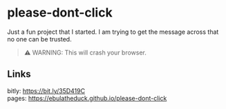 # please-dont-click

Just a fun project that I started. I am trying to get the message across that no one can be trusted.

> &#x26a0;&#xfe0f; WARNING: This will crash your browser.

## Links

bitly: https://bit.ly/35D419C \
pages: https://ebulatheduck.github.io/please-dont-click
